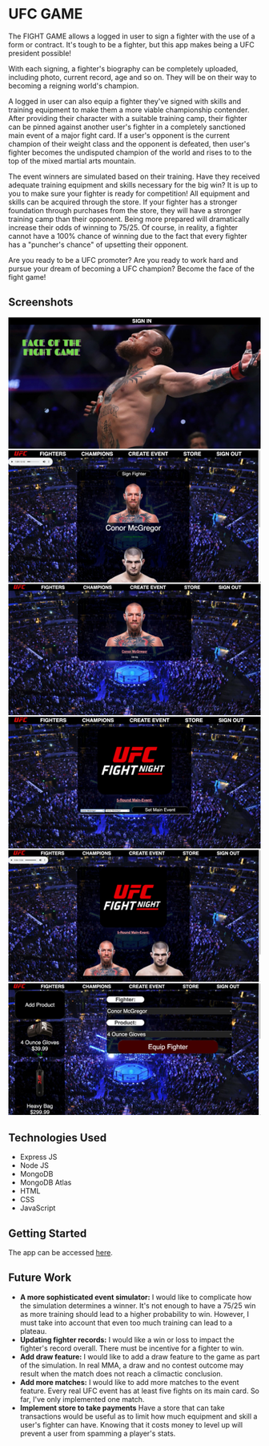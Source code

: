 # **UFC GAME**

The FIGHT GAME allows a logged in user to sign a fighter with the use of a form or contract. It's tough to be a fighter, but this app makes being a UFC president possible!

With each signing, a fighter's biography can be completely uploaded, including photo, current record, age and so on. They will be on their way to becoming a reigning world's champion.

A logged in user can also equip a fighter they've signed with skills and training equipment to make them a more viable championship contender. After providing their character with a suitable training camp, their fighter can be pinned against another user's fighter in a completely sanctioned main event of a major fight card. If a user's opponent is the current champion of their weight class and the opponent is defeated, then user's fighter becomes the undisputed champion of the world and rises to to the top of the mixed martial arts mountain.

The event winners are simulated based on their training. Have they received adequate training equipment and skills necessary for the big win? It is up to you to make sure your fighter is ready for competition! All equipment and skills can be acquired through the store. If your fighter has a stronger foundation through purchases from the store, they will have a stronger training camp than their opponent. Being more prepared will dramatically increase their odds of winning to 75/25. Of course, in reality, a fighter cannot have a 100% chance of winning due to the fact that every fighter has a "puncher's chance" of upsetting their opponent.

Are you ready to be a UFC promoter? Are you ready to work hard and pursue your dream of becoming a UFC champion? Become the face of the fight game!

## Screenshots

![Starting Screen](img/startup.png)
![Fighter Screen](img/fighters.png)
![Champion Screen](img/champions.png)
![Create Event Screen](img/createevent.png)
![Event Screen](img/event.png)
![Store Screen](img/store.png)

## Technologies Used

- Express JS
- Node JS
- MongoDB
- MongoDB Atlas
- HTML
- CSS
- JavaScript

## Getting Started

The app can be accessed [here](https://mma-fight-game.herokuapp.com/).

## Future Work

- **A more sophisticated event simulator:**
  I would like to complicate how the simulation determines a winner. It's not enough to have a 75/25 win as more training should lead to a higher probability to win. However, I must take into account that even too much training can lead to a plateau.
- **Updating fighter records:**
  I would like a win or loss to impact the fighter's record overall. There must be incentive for a fighter to win.
- **Add draw feature:**
  I would like to add a draw feature to the game as part of the simulation. In real MMA, a draw and no contest outcome may result when the match does not reach a climactic conclusion.
- **Add more matches:**
  I would like to add more matches to the event feature. Every real UFC event has at least five fights on its main card. So far, I've only implemented one match.
- **Implement store to take payments**
  Have a store that can take transactions would be useful as to limit how much equipment and skill a user's fighter can have. Knowing that it costs money to level up will prevent a user from spamming a player's stats.
